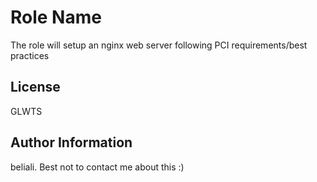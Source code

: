 Role Name
=========

The role will setup an nginx web server following PCI requirements/best practices


License
-------

GLWTS

Author Information
------------------

beliali. Best not to contact me about this :) 
